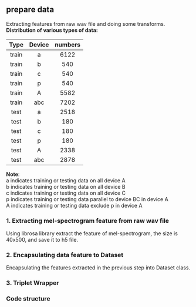 ## prepare data
Extracting features from raw wav file and doing some transforms.  
**Distribution of various types of data:**  

| Type | Device | numbers |  
|:----: | :----: | :----: |  
| train | a | 6122|
| train | b | 540 |
| train | c | 540 |
| train | p | 540 |
| train | A | 5582|
| train | abc| 7202|
| test | a | 2518|
| test | b | 180 |
| test | c | 180 |
| test | p | 180 |
| test | A | 2338 |
| test | abc| 2878 |

**Note**:  
a indicates training or testing data on all device A  
b indicates training or testing data on all device B  
c indicates training or testing data on all device C  
p indicates training or testing data parallel to device BC in device A  
A indicates training or testing data exclude p in device A 

### 1. Extracting mel-spectrogram feature from raw wav file  
Using librosa library extract the feature of mel-spectrogram, the size is 40x500, and save it to h5 file.
    
### 2. Encapsulating data feature to Dataset  
Encapsulating the features extracted in the previous step into Dataset class.  
### 3. Triplet Wrapper


### Code structure
